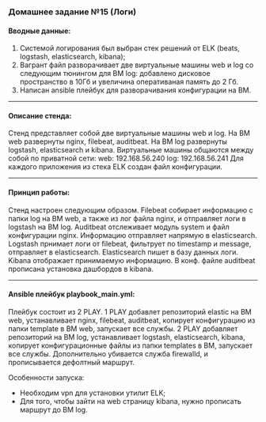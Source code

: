 ### Домашнее задание №15 (Логи)
#### Вводные данные:
1. Системой логирования был выбран стек решений от ELK (beats, logstash, elasticsearch, kibana);
2. Вагрант файл разворачивает две виртуальные машины web и log со следующим тюнингом для ВМ log: добавлено дисковое пространство в 10Гб и увеличина оперативаная память до 2 Гб.
3. Написан ansible плейбук для разворачивания конфигурации на ВМ.
___
#### Описание стенда:
Стенд представляет собой две виртуальные машины web и log. На ВМ web развернуты nginx, filebeat, auditbeat. На ВМ log развернуты logstash, elasticsearch и kibana. Виртуальные машины общаются между собой по приватной сети:
web: 192.168.56.240
log: 192.168.56.241
Для каждого приложения из стека ELK создан файл конфигурации.
___
#### Принцип работы:
Стенд настроен следующим образом. Filebeat собирает информацию с папки log на ВМ web, а также из лог файла nginx, и отправляет логи в logstash на ВМ log. Auditbeat отслеживает модуль system и файл конфигурации nginx. Информацию отправляет напрямую в elasticsearch. Logstash прнимает логи от filebeat, фильтрует по timestamp и message, отправляет в elasticsearch. Elasticsearch пишет в базу данных логи. Kibana отображает принимаемую информацию. В конф. файле auditbeat прописана установка дашбордов в kibana.
___
#### Ansible плейбук playbook_main.yml:
Плейбук состоит из 2 PLAY. 1 PLAY добавлет репозиторий elastic на ВМ web, устанавливает nginx, filebeat, auditbeat, копирует конфигурацию из папки template в ВМ web, запускает все службы. 2 PLAY добавляет репозиторий на ВМ log, устанавливает logstash, elasticsearch, kibana, копирует конфигурационные файлы из папки templates в ВМ, запускает все службы. Дополнительно убивается служба firewalld, и прописывается дефолтный маршрут.

Особенности запуска:
- Необходим vpn для установки утилит ELK;
- Для того, чтобы зайти на web страницу kibana, нужно прописать маршрут до ВМ log.